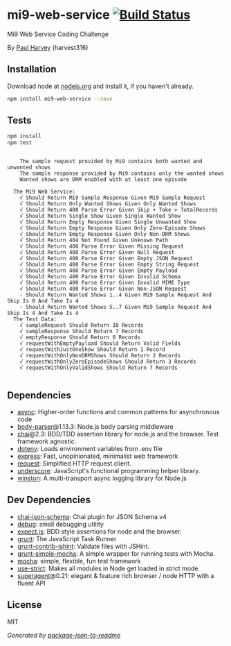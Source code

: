 # mi9-web-service [![Build Status](https://travis-ci.org/harvest316/mi9-web-service.png?branch=master)](https://travis-ci.org/harvest316/mi9-web-service)

Mi9 Web Service Coding Challenge

By [Paul Harvey](http://paulharvey.com.au) (harvest316)

## Installation

Download node at [nodejs.org](http://nodejs.org) and install it, if you haven't already.

```sh
npm install mi9-web-service --save
```


## Tests

```sh
npm install
npm test
```
```

    The sample request provided by Mi9 contains both wanted and unwanted shows
    The sample response provided by Mi9 contains only the wanted shows
    Wanted shows are DRM enabled with at least one episode

  The Mi9 Web Service:
    √ Should Return Mi9 Sample Response Given Mi9 Sample Request
    √ Should Return Only Wanted Shows Given Only Wanted Shows
    √ Should Return 400 Parse Error Given Skip + Take > TotalRecords
    √ Should Return Single Show Given Single Wanted Show
    √ Should Return Empty Response Given Single Unwanted Show
    √ Should Return Empty Response Given Only Zero-Episode Shows
    √ Should Return Empty Response Given Only Non-DRM Shows
    √ Should Return 404 Not Found Given Unknown Path
    √ Should Return 400 Parse Error Given Missing Request
    √ Should Return 400 Parse Error Given Null Request
    √ Should Return 400 Parse Error Given Empty JSON Request
    √ Should Return 400 Parse Error Given Empty String Request
    √ Should Return 400 Parse Error Given Empty Payload
    √ Should Return 400 Parse Error Given Invalid Schema
    √ Should Return 400 Parse Error Given Invalid MIME Type
    √ Should Return 400 Parse Error Given Non-JSON Request
    - Should Return Wanted Shows 1..4 Given Mi9 Sample Request And Skip Is 0 And Take Is 4
    - Should Return Wanted Shows 5..7 Given Mi9 Sample Request And Skip Is 4 And Take Is 4
  The Test Data:
    √ sampleRequest Should Return 10 Records
    √ sampleResponse Should Return 7 Records
    √ emptyResponse Should Return 0 Records
    √ requestWithEmptyPayload Should Return Valid Fields
    √ requestWithJustOneShow Should Return 1 Record
    √ requestWithOnlyNonDRMShows Should Return 2 Records
    √ requestWithOnlyZeroEpisodeShows Should Return 3 Records
    √ requestWithOnlyValidShows Should Return 7 Records
  
```

## Dependencies

- [async](https://github.com/caolan/async): Higher-order functions and common patterns for asynchronous code
- [body-parser](https://github.com/expressjs/body-parser)@1.13.3: Node.js body parsing middleware
- [chai](https://github.com/chaijs/chai)@2.3: BDD/TDD assertion library for node.js and the browser. Test framework agnostic.
- [dotenv](https://github.com/motdotla/dotenv): Loads environment variables from .env file
- [express](https://github.com/strongloop/express): Fast, unopinionated, minimalist web framework
- [request](https://github.com/request/request): Simplified HTTP request client.
- [underscore](https://github.com/jashkenas/underscore): JavaScript&#39;s functional programming helper library.
- [winston](https://github.com/flatiron/winston): A multi-transport async logging library for Node.js

## Dev Dependencies

- [chai-json-schema](https://github.com/Bartvds/chai-json-schema): Chai plugin for JSON Schema v4
- [debug](https://github.com/visionmedia/debug): small debugging utility
- [expect.js](https://github.com/LearnBoost/expect.js): BDD style assertions for node and the browser.
- [grunt](https://github.com/gruntjs/grunt): The JavaScript Task Runner
- [grunt-contrib-jshint](https://github.com/gruntjs/grunt-contrib-jshint): Validate files with JSHint.
- [grunt-simple-mocha](https://github.com/yaymukund/grunt-simple-mocha): A simple wrapper for running tests with Mocha.
- [mocha](https://github.com/visionmedia/mocha): simple, flexible, fun test framework
- [use-strict](https://github.com/isaacs/use-strict): Makes all modules in Node get loaded in strict mode.
- [superagent](https://github.com/visionmedia/superagent)@0.21: elegant &amp; feature rich browser / node HTTP with a fluent API


## License

MIT

_Generated by [package-json-to-readme](https://github.com/zeke/package-json-to-readme)_

